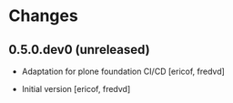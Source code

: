 # Changes

## 0.5.0.dev0 (unreleased)

- Adaptation for plone foundation CI/CD [ericof, fredvd]

- Initial version [ericof, fredvd]

